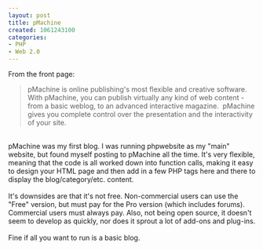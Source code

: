 ```yaml
--- 
layout: post
title: pMachine
created: 1061243100
categories: 
- PHP
- Web 2.0
---
```

From the front page:
<blockquote>
pMachine is online publishing's most flexible and creative software.  With pMachine, you can publish virtually any kind of web content - from a basic weblog,  to an advanced interactive magazine.  pMachine gives you complete control over the presentation  and the interactivity of your site.
</blockquote>
<br>
pMachine was my first blog. I was running phpwebsite as my "main" website, but found myself posting to pMachine all the time. It's very flexible, meaning that the code is all worked down into function calls, making it easy to design your HTML page and then add in a few PHP tags here and there to display the blog/category/etc. content.<br>
<br>
It's downsides are that it's not free. Non-commercial users can use the "Free" version, but must pay for the Pro version (which includes forums). Commercial users must always pay. Also, not being open source, it doesn't seem to develop as quickly, nor does it sprout a lot of add-ons and plug-ins.<br>
<br>
Fine if all you want to run is a basic blog.
